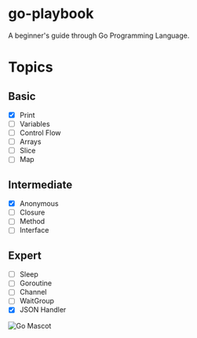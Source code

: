# go-playbook
A beginner's guide through Go Programming Language.

# Topics 

## Basic
- [x] Print
- [ ] Variables
- [ ] Control Flow
- [ ] Arrays
- [ ] Slice
- [ ] Map

## Intermediate
- [x] Anonymous
- [ ] Closure
- [ ] Method
- [ ] Interface

## Expert
- [ ] Sleep
- [ ] Goroutine
- [ ] Channel
- [ ] WaitGroup
- [x] JSON Handler

![Go Mascot](https://images.tutorialedge.net/images/golang.svg)
